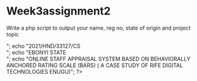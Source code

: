 # Week3assignment2
Write a php script to output your name, reg no, state of origin and project topic

<!DOCTYPE html>
<body>

<?php
echo "UGUBA HAPPINESS IJEOMA</br>";
echo "2021/HND/33127/CS<br>";
echo "EBONYI STATE<br>";
echo "ONLINE STAFF APPRAISAL SYSTEM BASED ON BEHAVIORALLY ANCHORED RATING SCALE (BARS) ( A CASE STUDY OF RIFE DIGITAL TECHNOLOGIES ENUGU)";
?> 
</body>
</html>
